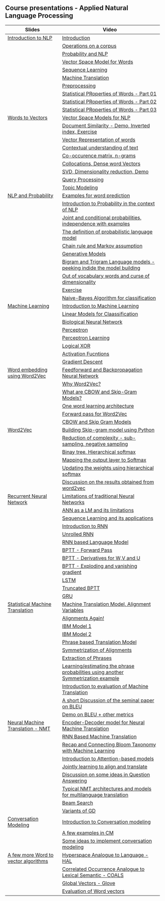 ## Course presentations -  Applied  Natural Language Processing 

| Slides                      | Video              |
|------------------------------|--------------------------|
|[Introduction to NLP](https://github.com/Ramaseshanr/anlp.presentation.github.io/blob/master/Introduction.pdf)|[Introduction](https://youtu.be/HuRKebyt9C4)|
||[Operations on a corpus](https://youtu.be/5hKxvh4RAsY)|
||[Probability and NLP](https://youtu.be/ldNemSbIL-c)|
||[Vector Space Model for Words](https://youtu.be/TeU77elzfIM)|
||[Sequence Learning](https://youtu.be/smKipDIYaNk)|
||[Machine Translation](https://youtu.be/uOwnN1lzVqY)|
||[Preprocessing](https://youtu.be/lhO3fBiMDag)|
||[Statistical PRoperties of Words - Part 01](https://youtu.be/pgRn2e7NanM)|
||[Statistical PRoperties of Words - Part 02](https://youtu.be/6tTeOun-3Sg)|
||[Statistical PRoperties of Words - Part 03](https://youtu.be/MqVi1jl3NGw)|
|[Words to Vectors](https://github.com/Ramaseshanr/anlp.presentation.github.io/blob/master/Word2Vectors.pdf)|[Vector Space Models for NLP](https://youtu.be/6Nz88LHOIdo)|
||[Document Similarity - Demo, Inverted index, Exercise ](https://youtu.be/EMUYQqk69HA)|
||[Vector Representation of words ](https://youtu.be/gfn3u2SkBd0)|
||[Contextual understanding of text ](https://youtu.be/FUOY2kK1Ndw)|
||[Co-occurence matrix, n-grams](https://youtu.be/JrkaC6UK5YQ)|
||[Collocations, Dense word Vectors ](https://youtu.be/cLGFX3cjNjA)|
||[SVD, Dimensionality reduction, Demo ](https://youtu.be/u1o46P6Qe4M)|
||[Query Processing ](https://youtu.be/Bw31wBjgagw)|
||[Topic Modeling](https://youtu.be/cCIPO5KgU9o)|
|[NLP and Probability](https://github.com/Ramaseshanr/anlp.presentation.github.io/blob/master/NLPAndProbability.pdf)|[Examples for word prediction ](https://youtu.be/26hS6yiZW7U)|
||[Introduction to Probability in the context of NLP ](https://youtu.be/IJ7Ptu18O6k)|
||[Joint and conditional probabilities, independence with examples ](https://youtu.be/BKqSW3Kmeg0)|
||[The definition of probabilistic language model ](https://youtu.be/H9LklQeQD3c)|
||[Chain rule and Markov assumption ](https://youtu.be/0WS4NrjEaxA)|
||[Generative Models ](https://youtu.be/q1qJuhQ4wNk)|
||[Bigram and Trigram Language models -peeking indide the model building ](https://youtu.be/W9_7NjAQdmY)|
||[Out of vocabulary words and curse of dimensionality ](https://youtu.be/J2c2hiPR1Ww)|
||[Exercise](https://youtu.be/SCRaz7vS2Us)|
||[Naive-Bayes Algorithm for classification ](https://youtu.be/Y0li8ou3MhQ)|
|[Machine Learning](https://github.com/Ramaseshanr/anlp.presentation.github.io/blob/master/ArtificialNeuralNetwork.pdf)|[Introduction to Machine Learning ](https://youtu.be/bgLNFr15m9g)|
||[Linear Models for Claassification ](https://youtu.be/GnDaW8tQu7U)|
||[Biological Neural Network ](https://youtu.be/Pi1_Mco4rhc)|
||[Perceptron](https://youtu.be/dXZ3qoY_cTw)|
||[Perceptron Learning](https://youtu.be/sp2HMPdn4vE)|
||[Logical XOR](https://youtu.be/Yzc01h5YFGk)|
||[Activation Fucntions](https://youtu.be/giCJ2pzbnWY)|
||[Gradient Descent](https://youtu.be/JbtS0vE4BGs)|
|[Word embedding using Word2Vec](https://github.com/Ramaseshanr/ramaseshanr.github.io/blob/master/WordEmbeddingNN.pdf)|[Feedforward and Backpropagation Neural Network ](https://youtu.be/y0wNuFFPGuI)|
||[Why Word2Vec?](https://youtu.be/DLue3c9LLoI)|
||[What are CBOW and Skip-Gram Models? ](https://youtu.be/81kI-b5iPDE)|
||[One word learning architecture ](https://youtu.be/SfM96VaAsIE)|
||[Forward pass for Word2Vec ](https://youtu.be/qzdOtAi2Nr0)|
||[CBOW and Skip Gram Models ](https://youtu.be/ehZ7sPn-mrg)|
|[Word2Vec](https://github.com/Ramaseshanr/ramaseshanr.github.io/blob/master/WordEmbeddingNN.pdf)|[Building Skip-gram model using Python](https://youtu.be/WuCKx1gVo70)|
||[Reduction of complexity - sub-sampling, negative sampling ](https://youtu.be/ot3IavXvDbs)|
||[Binay tree, Hierarchical softmax ](https://youtu.be/vHNaRz0hdVw)|
||[Mapping the output layer to Softmax ](https://youtu.be/O04GhFn8SFU)|
||[Updating the weights using hierarchical softmax ](https://youtu.be/sXjZ6cAiGZs)|
||[Discussion on the results obtained from word2vec ](https://youtu.be/rRJQ9hFtjq0)|
|[Recurrent Neural Network](https://github.com/Ramaseshanr/ramaseshanr.github.io/blob/master/RNNSession.pdf)|[Limitations of traditional Neural Networks](https://youtu.be/_eZjAkpGxDE)|
||[ANN as a LM and its limitations ](https://youtu.be/-iRDHkPVrdk)|
||[Sequence Learning and its applications ](https://youtu.be/tO5lDnTtd48)|
||[Introduction to RNN](https://youtu.be/QWjEyEHV_Rg)|
||[Unrolled RNN ](https://youtu.be/sBy-leW6wxY)|
||[RNN based Language Model](https://youtu.be/lDkEC7H88_A)|
||[BPTT - Forward Pass](https://youtu.be/-gnwbn01yo0)|
||[BPTT - Derivatives for W,V and U ](https://youtu.be/XoxsM5c8H-E)|
||[BPTT - Exploding and vanishing gradient ](https://youtu.be/TURZHKGjcVo)|
||[LSTM](https://youtu.be/D8m9AZQK6fc)|
||[Truncated BPTT](https://youtu.be/v5FFzZTivwU)|
||[GRU](https://youtu.be/6TRzUBEfFDs)|
|[Statistical Machine Translation](https://github.com/Ramaseshanr/ramaseshanr.github.io/blob/master/MT.pdf)|[Machine Translation Model, Alignment Variables](https://www.youtube.com/watch?v=6lpyJznOPD0)|
||[Alignments Again!](https://www.youtube.com/watch?v=icemsA06GW8)|
||[IBM Model 1](https://www.youtube.com/watch?v=TyorHxpwt6I)|
||[IBM Model 2](https://www.youtube.com/watch?v=eTjH98rh6qE)|
||[Phrase based Translation Model](https://youtu.be/q9tNeUF3rYA)|
||[Symmetrization of Alignments](https://youtu.be/pmpBUHxT_f8)|
||[Extraction of Phrases](https://youtu.be/TNmQ7PydZ9c)|
||[Learning/estimating the phrase probabilities using another Symmetrization example](https://youtu.be/peoON4737Tk)|
||[Introduction to evaluation of Machine Translation](https://youtu.be/nE16_ljY8UI)
||[A short Discussion of the seminal paper on BLEU](https://youtu.be/eaKKAXhGppk)|
||[Demo on BLEU + other metrics](https://youtu.be/HmKdHuzMGo4)|
|[Neural Machine Translation - NMT](https://github.com/Ramaseshanr/ramaseshanr.github.io/blob/master/NeuralMachineTranslation.pdf)|[Encoder-Decoder model for Neural Machine Translation](https://www.youtube.com/watch?v=navDexJs7i8)|
||[RNN Based Machine Translation](https://youtu.be/un7Qbsurmr4)|
||[Recap and Connecting Bloom Taxonomy with Machine Learning](https://youtu.be/VV80xkKO2Zg)|
||[Introduction to Attention-based models](https://www.youtube.com/watch?v=v-prjPAaT2M)|
||[Jointly learning to align and translate](https://www.youtube.com/watch?v=1RUkQkHIAr0)|
||[Discussion on some ideas in Question Answering](https://www.youtube.com/watch?v=dDcCbwYp-Cs)|
||[Typical NMT architectures and models for multilanguage translation](https://www.youtube.com/watch?v=KL5OletisX8)|
||[Beam Search](https://www.youtube.com/watch?v=5w1WFoSUJjQ)|
||[Variants of GD](https://www.youtube.com/watch?v=6-_9A-_u33E)|
|[Conversation Modeling](https://github.com/Ramaseshanr/ramaseshanr.github.io/blob/master/ConversationalModeling.pdf)|[Introduction to Conversation modeling](https://www.youtube.com/watch?v=xpQLR2rZrcA&t=1s)|
||[A few examples in CM](https://www.youtube.com/watch?v=dwu5D0L6C_M)|
||[Some ideas to implement conversation modeling](https://www.youtube.com/watch?v=TJn4Kb6owgw)|
|[A few more Word to vector algorithms](https://github.com/Ramaseshanr/ramaseshanr.github.io/blob/master/WordVectorsAndEvaluationMethods.pdf)|[Hyperspace Analogue to Language - HAL](https://youtu.be/YM8YJbFPmqo)|
||[Correlated Occurrence Analogue to Lexical Semantic - COALS](https://youtu.be/mFiuscNDwT8)|
||[Global Vectors - Glove](https://youtu.be/SZo-71DBX7k)|
||[Evaluation of Word vectors ](https://youtu.be/n_CPX_ocfKE)|
